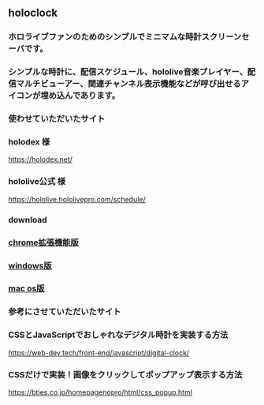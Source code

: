 ## holoclock
### ホロライブファンのためのシンプルでミニマムな時計スクリーンセーバです。
### シンプルな時計に、配信スケジュール、hololive音楽プレイヤー、配信マルチビューアー、関連チャンネル表示機能などが呼び出せるアイコンが埋め込んであります。
### 使わせていただいたサイト
### holodex 様
https://holodex.net/
### hololive公式 様
https://hololive.hololivepro.com/schedule/

### download
### [chrome拡張機能版](https://github.com/marukun712/holoclock/raw/main/holoclock.zip)
### [windows版](https://drive.google.com/u/0/uc?export=download&confirm=yMFA&id=1QcoONFvDDrA9PP6m-PaYRANEcDXpl94D)
### [mac os版](https://drive.google.com/u/0/uc?export=download&confirm=8xvN&id=1yp6yu-bkTWchNHuISyJudBQFv5Tit4za)

### 参考にさせていただいたサイト

### CSSとJavaScriptでおしゃれなデジタル時計を実装する方法
https://web-dev.tech/front-end/javascript/digital-clock/

### CSSだけで実装！画像をクリックしてポップアップ表示する方法
https://bties.co.jp/homepagenopro/html/css_popup.html

